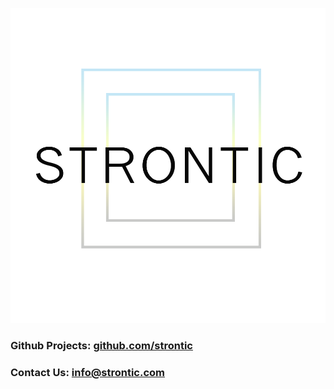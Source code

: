 ![STRONTIC LOGO](strontic-box-logo-white2-transparent.png "STRONTIC LOGO")

### Github Projects: [github.com/strontic](https://github.com/strontic)

### Contact Us: info@strontic.com
